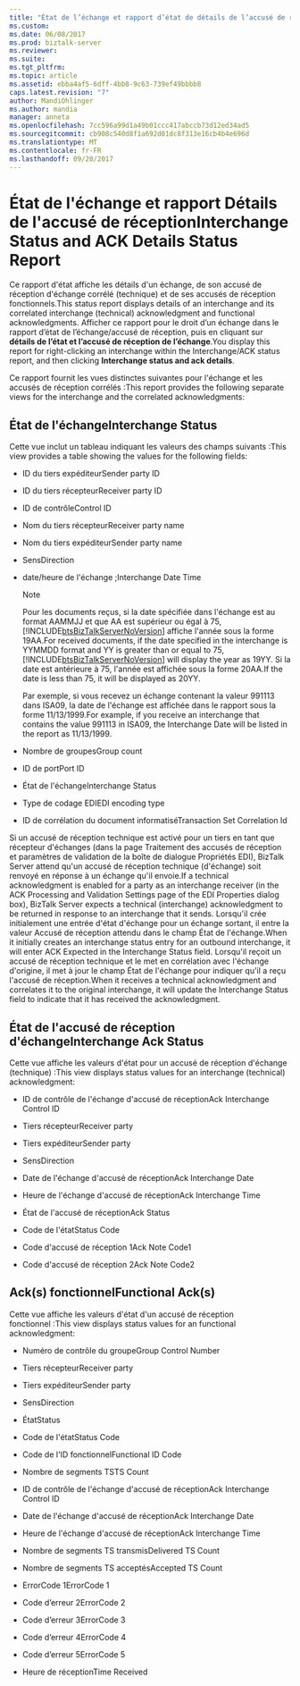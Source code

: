 ```yaml
---
title: "État de l’échange et rapport d’état de détails de l’accusé de réception | Documents Microsoft"
ms.custom: 
ms.date: 06/08/2017
ms.prod: biztalk-server
ms.reviewer: 
ms.suite: 
ms.tgt_pltfrm: 
ms.topic: article
ms.assetid: ebba4af5-6dff-4bb8-9c63-739ef49bbbb8
caps.latest.revision: "7"
author: MandiOhlinger
ms.author: mandia
manager: anneta
ms.openlocfilehash: 7cc596a99d1a49b01ccc417abccb73d12ed34ad5
ms.sourcegitcommit: cb908c540d8f1a692d01dc8f313e16cb4b4e696d
ms.translationtype: MT
ms.contentlocale: fr-FR
ms.lasthandoff: 09/20/2017
---
```

# <a name="interchange-status-and-ack-details-status-report"></a><span data-ttu-id="fb039-102">État de l'échange et rapport Détails de l'accusé de réception</span><span class="sxs-lookup"><span data-stu-id="fb039-102">Interchange Status and ACK Details Status Report</span></span>
<span data-ttu-id="fb039-103">Ce rapport d'état affiche les détails d'un échange, de son accusé de réception d'échange corrélé (technique) et de ses accusés de réception fonctionnels.</span><span class="sxs-lookup"><span data-stu-id="fb039-103">This status report displays details of an interchange and its correlated interchange (technical) acknowledgment and functional acknowledgments.</span></span> <span data-ttu-id="fb039-104">Afficher ce rapport pour le droit d’un échange dans le rapport d’état de l’échange/accusé de réception, puis en cliquant sur **détails de l’état et l’accusé de réception de l’échange**.</span><span class="sxs-lookup"><span data-stu-id="fb039-104">You display this report for right-clicking an interchange within the Interchange/ACK status report, and then clicking **Interchange status and ack details**.</span></span>  
  
 <span data-ttu-id="fb039-105">Ce rapport fournit les vues distinctes suivantes pour l'échange et les accusés de réception corrélés :</span><span class="sxs-lookup"><span data-stu-id="fb039-105">This report provides the following separate views for the interchange and the correlated acknowledgments:</span></span>  
  
## <a name="interchange-status"></a><span data-ttu-id="fb039-106">État de l'échange</span><span class="sxs-lookup"><span data-stu-id="fb039-106">Interchange Status</span></span>  
 <span data-ttu-id="fb039-107">Cette vue inclut un tableau indiquant les valeurs des champs suivants :</span><span class="sxs-lookup"><span data-stu-id="fb039-107">This view provides a table showing the values for the following fields:</span></span>  
  
-   <span data-ttu-id="fb039-108">ID du tiers expéditeur</span><span class="sxs-lookup"><span data-stu-id="fb039-108">Sender party ID</span></span>  
  
-   <span data-ttu-id="fb039-109">ID du tiers récepteur</span><span class="sxs-lookup"><span data-stu-id="fb039-109">Receiver party ID</span></span>  
  
-   <span data-ttu-id="fb039-110">ID de contrôle</span><span class="sxs-lookup"><span data-stu-id="fb039-110">Control ID</span></span>  
  
-   <span data-ttu-id="fb039-111">Nom du tiers récepteur</span><span class="sxs-lookup"><span data-stu-id="fb039-111">Receiver party name</span></span>  
  
-   <span data-ttu-id="fb039-112">Nom du tiers expéditeur</span><span class="sxs-lookup"><span data-stu-id="fb039-112">Sender party name</span></span>  
  
-   <span data-ttu-id="fb039-113">Sens</span><span class="sxs-lookup"><span data-stu-id="fb039-113">Direction</span></span>  
  
-   <span data-ttu-id="fb039-114">date/heure de l'échange ;</span><span class="sxs-lookup"><span data-stu-id="fb039-114">Interchange Date Time</span></span>  
  
    > [!NOTE]
    >  <span data-ttu-id="fb039-115">Pour les documents reçus, si la date spécifiée dans l'échange est au format AAMMJJ et que AA est supérieur ou égal à 75, [!INCLUDE[btsBizTalkServerNoVersion](../includes/btsbiztalkservernoversion-md.md)] affiche l'année sous la forme 19AA.</span><span class="sxs-lookup"><span data-stu-id="fb039-115">For received documents, if the date specified in the interchange is YYMMDD format and YY is greater than or equal to 75, [!INCLUDE[btsBizTalkServerNoVersion](../includes/btsbiztalkservernoversion-md.md)] will display the year as 19YY.</span></span> <span data-ttu-id="fb039-116">Si la date est antérieure à 75, l'année est affichée sous la forme 20AA.</span><span class="sxs-lookup"><span data-stu-id="fb039-116">If the date is less than 75, it will be displayed as 20YY.</span></span>  
    >   
    >  <span data-ttu-id="fb039-117">Par exemple, si vous recevez un échange contenant la valeur 991113 dans ISA09, la date de l'échange est affichée dans le rapport sous la forme 11/13/1999.</span><span class="sxs-lookup"><span data-stu-id="fb039-117">For example, if you receive an interchange that contains the value 991113 in ISA09, the Interchange Date will be listed in the report as 11/13/1999.</span></span>  
  
-   <span data-ttu-id="fb039-118">Nombre de groupes</span><span class="sxs-lookup"><span data-stu-id="fb039-118">Group count</span></span>  
  
-   <span data-ttu-id="fb039-119">ID de port</span><span class="sxs-lookup"><span data-stu-id="fb039-119">Port ID</span></span>  
  
-   <span data-ttu-id="fb039-120">État de l'échange</span><span class="sxs-lookup"><span data-stu-id="fb039-120">Interchange Status</span></span>  
  
-   <span data-ttu-id="fb039-121">Type de codage EDI</span><span class="sxs-lookup"><span data-stu-id="fb039-121">EDI encoding type</span></span>  
  
-   <span data-ttu-id="fb039-122">ID de corrélation du document informatisé</span><span class="sxs-lookup"><span data-stu-id="fb039-122">Transaction Set Correlation Id</span></span>  
  
 <span data-ttu-id="fb039-123">Si un accusé de réception technique est activé pour un tiers en tant que récepteur d'échanges (dans la page Traitement des accusés de réception et paramètres de validation de la boîte de dialogue Propriétés EDI), BizTalk Server attend qu'un accusé de réception technique (d'échange) soit renvoyé en réponse à un échange qu'il envoie.</span><span class="sxs-lookup"><span data-stu-id="fb039-123">If a technical acknowledgment is enabled for a party as an interchange receiver (in the ACK Processing and Validation Settings page of the EDI Properties dialog box), BizTalk Server expects a technical (interchange) acknowledgment to be returned in response to an interchange that it sends.</span></span> <span data-ttu-id="fb039-124">Lorsqu'il crée initialement une entrée d'état d'échange pour un échange sortant, il entre la valeur Accusé de réception attendu dans le champ État de l'échange.</span><span class="sxs-lookup"><span data-stu-id="fb039-124">When it initially creates an interchange status entry for an outbound interchange, it will enter ACK Expected in the Interchange Status field.</span></span> <span data-ttu-id="fb039-125">Lorsqu'il reçoit un accusé de réception technique et le met en corrélation avec l'échange d'origine, il met à jour le champ État de l'échange pour indiquer qu'il a reçu l'accusé de réception.</span><span class="sxs-lookup"><span data-stu-id="fb039-125">When it receives a technical acknowledgment and correlates it to the original interchange, it will update the Interchange Status field to indicate that it has received the acknowledgment.</span></span>  
  
## <a name="interchange-ack-status"></a><span data-ttu-id="fb039-126">État de l'accusé de réception d'échange</span><span class="sxs-lookup"><span data-stu-id="fb039-126">Interchange Ack Status</span></span>  
 <span data-ttu-id="fb039-127">Cette vue affiche les valeurs d'état pour un accusé de réception d'échange (technique) :</span><span class="sxs-lookup"><span data-stu-id="fb039-127">This view displays status values for an interchange (technical) acknowledgment:</span></span>  
  
-   <span data-ttu-id="fb039-128">ID de contrôle de l'échange d'accusé de réception</span><span class="sxs-lookup"><span data-stu-id="fb039-128">Ack Interchange Control ID</span></span>  
  
-   <span data-ttu-id="fb039-129">Tiers récepteur</span><span class="sxs-lookup"><span data-stu-id="fb039-129">Receiver party</span></span>  
  
-   <span data-ttu-id="fb039-130">Tiers expéditeur</span><span class="sxs-lookup"><span data-stu-id="fb039-130">Sender party</span></span>  
  
-   <span data-ttu-id="fb039-131">Sens</span><span class="sxs-lookup"><span data-stu-id="fb039-131">Direction</span></span>  
  
-   <span data-ttu-id="fb039-132">Date de l'échange d'accusé de réception</span><span class="sxs-lookup"><span data-stu-id="fb039-132">Ack Interchange Date</span></span>  
  
-   <span data-ttu-id="fb039-133">Heure de l'échange d'accusé de réception</span><span class="sxs-lookup"><span data-stu-id="fb039-133">Ack Interchange Time</span></span>  
  
-   <span data-ttu-id="fb039-134">État de l'accusé de réception</span><span class="sxs-lookup"><span data-stu-id="fb039-134">Ack Status</span></span>  
  
-   <span data-ttu-id="fb039-135">Code de l'état</span><span class="sxs-lookup"><span data-stu-id="fb039-135">Status Code</span></span>  
  
-   <span data-ttu-id="fb039-136">Code d'accusé de réception 1</span><span class="sxs-lookup"><span data-stu-id="fb039-136">Ack Note Code1</span></span>  
  
-   <span data-ttu-id="fb039-137">Code d'accusé de réception 2</span><span class="sxs-lookup"><span data-stu-id="fb039-137">Ack Note Code2</span></span>  
  
## <a name="functional-acks"></a><span data-ttu-id="fb039-138">Ack(s) fonctionnel</span><span class="sxs-lookup"><span data-stu-id="fb039-138">Functional Ack(s)</span></span>  
 <span data-ttu-id="fb039-139">Cette vue affiche les valeurs d'état d'un accusé de réception fonctionnel :</span><span class="sxs-lookup"><span data-stu-id="fb039-139">This view displays status values for an functional acknowledgment:</span></span>  
  
-   <span data-ttu-id="fb039-140">Numéro de contrôle du groupe</span><span class="sxs-lookup"><span data-stu-id="fb039-140">Group Control Number</span></span>  
  
-   <span data-ttu-id="fb039-141">Tiers récepteur</span><span class="sxs-lookup"><span data-stu-id="fb039-141">Receiver party</span></span>  
  
-   <span data-ttu-id="fb039-142">Tiers expéditeur</span><span class="sxs-lookup"><span data-stu-id="fb039-142">Sender party</span></span>  
  
-   <span data-ttu-id="fb039-143">Sens</span><span class="sxs-lookup"><span data-stu-id="fb039-143">Direction</span></span>  
  
-   <span data-ttu-id="fb039-144">État</span><span class="sxs-lookup"><span data-stu-id="fb039-144">Status</span></span>  
  
-   <span data-ttu-id="fb039-145">Code de l'état</span><span class="sxs-lookup"><span data-stu-id="fb039-145">Status Code</span></span>  
  
-   <span data-ttu-id="fb039-146">Code de l'ID fonctionnel</span><span class="sxs-lookup"><span data-stu-id="fb039-146">Functional ID Code</span></span>  
  
-   <span data-ttu-id="fb039-147">Nombre de segments TS</span><span class="sxs-lookup"><span data-stu-id="fb039-147">TS Count</span></span>  
  
-   <span data-ttu-id="fb039-148">ID de contrôle de l'échange d'accusé de réception</span><span class="sxs-lookup"><span data-stu-id="fb039-148">Ack Interchange Control ID</span></span>  
  
-   <span data-ttu-id="fb039-149">Date de l'échange d'accusé de réception</span><span class="sxs-lookup"><span data-stu-id="fb039-149">Ack Interchange Date</span></span>  
  
-   <span data-ttu-id="fb039-150">Heure de l'échange d'accusé de réception</span><span class="sxs-lookup"><span data-stu-id="fb039-150">Ack Interchange Time</span></span>  
  
-   <span data-ttu-id="fb039-151">Nombre de segments TS transmis</span><span class="sxs-lookup"><span data-stu-id="fb039-151">Delivered TS Count</span></span>  
  
-   <span data-ttu-id="fb039-152">Nombre de segments TS acceptés</span><span class="sxs-lookup"><span data-stu-id="fb039-152">Accepted TS Count</span></span>  
  
-   <span data-ttu-id="fb039-153">ErrorCode 1</span><span class="sxs-lookup"><span data-stu-id="fb039-153">ErrorCode 1</span></span>  
  
-   <span data-ttu-id="fb039-154">Code d’erreur 2</span><span class="sxs-lookup"><span data-stu-id="fb039-154">ErrorCode 2</span></span>  
  
-   <span data-ttu-id="fb039-155">Code d’erreur 3</span><span class="sxs-lookup"><span data-stu-id="fb039-155">ErrorCode 3</span></span>  
  
-   <span data-ttu-id="fb039-156">Code d’erreur 4</span><span class="sxs-lookup"><span data-stu-id="fb039-156">ErrorCode 4</span></span>  
  
-   <span data-ttu-id="fb039-157">Code d’erreur 5</span><span class="sxs-lookup"><span data-stu-id="fb039-157">ErrorCode 5</span></span>  
  
-   <span data-ttu-id="fb039-158">Heure de réception</span><span class="sxs-lookup"><span data-stu-id="fb039-158">Time Received</span></span>